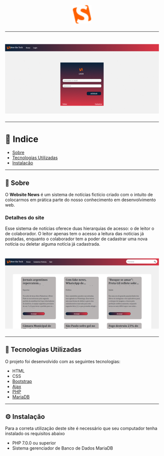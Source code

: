 <h1 align="center">
  <img src="news/app_news/img/logo.png" style="width: 60px">
</h1>

---

<h1>
  <img src="news/app_news/public/gif_news.gif">
</h1>

---

# 🔎 Indice

- [Sobre](#-sobre)
- [Tecnologias Utilizadas](#-tecnologias-utilizadas)
- [Instalação](#-instalação)

---

## 📰 Sobre

O **Website  News** é um sistema de notícias fictício criado com o intuito de colocarmos em prática parte do nosso conhecimento em desenvolvimento web.

### Detalhes do site

Esse sistema de notícias oferece duas hierarquias de acesso: o de leitor o de colaborador.
O leitor apenas tem o acesso a leitura das notícias já postadas, enquanto o colaborador tem a poder de cadastrar uma nova notícia ou deletar alguma notícia já cadastrada.

<h1>
  <img src="news/app_news/public/general_vision.png">
</h1>





---

## 🔧 Tecnologias Utilizadas

O projeto foi desenvolvido com as seguintes tecnologias:

- HTML
- CSS
- [Bootstrap](https://getbootstrap.com/)
- [Ajax](https://api.jquery.com/jquery.ajax/)
- [PHP](https://php.net)
- [MariaDB](https://mariadb.org/)

---

## ⚙ Instalação

Para a correta utilização deste site é necessário que seu computador tenha instalado os requisitos abaixo
-  PHP 7.0.0 ou superior
- Sistema gerenciador de Banco de Dados MariaDB





